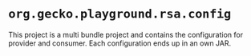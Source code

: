 # `org.gecko.playground.rsa.config`

This project is a multi bundle project and contains the configuration for provider and consumer. Each configuration ends up in an own JAR.

